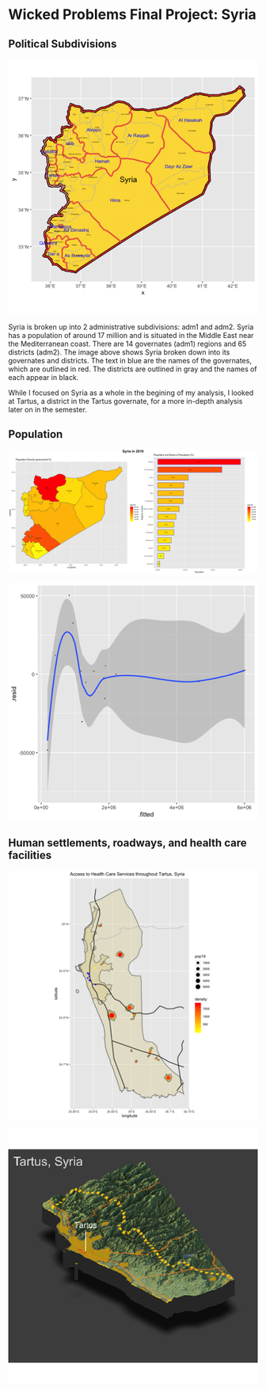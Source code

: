 # Wicked Problems Final Project: Syria

## Political  Subdivisions 

![](syria_politicalsubdivisions.png)

Syria is broken up into 2 administrative subdivisions: adm1 and adm2. Syria has a population of around 17 million and is situated in the Middle East near the Mediterranean coast. There are 14 governates (adm1) regions and 65 districts (adm2). The image above shows Syria broken down into its governates and districts. The text in blue are the names of the governates, which are outlined in red. The districts are outlined in gray and the names of each appear in black.

While I focused on Syria as a whole in the begining of my analysis, I looked at Tartus, a district in the Tartus governate, for a more in-depth analysis later on in the semester. 
## Population

![](syria_project1_final.png)


![](residual_allvariables.png)

## Human settlements, roadways, and health care facilities
![](Tartus_hcf_and_roads.png)

![](tartus_topo_final_project.png)
